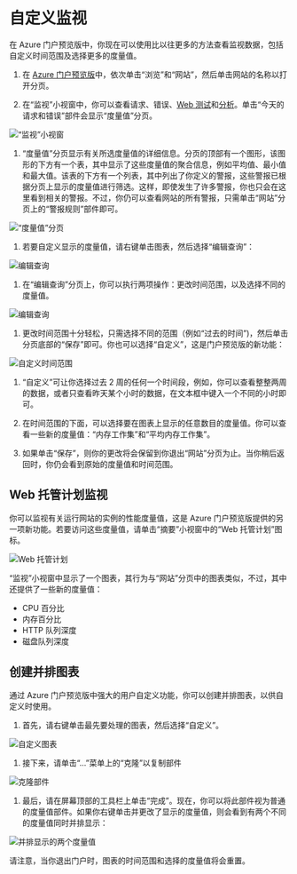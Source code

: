 <properties title="How to customize monitoring" pageTitle="How to customize monitoring" description="Learn how to customize monitoring charts in Azure." authors="stepsic"  />
<tags ms.service=""
    ms.date="10/04/2014"
    wacn.date="04/11/2015"
    />

# 自定义监视

在 Azure 门户预览版中，你现在可以使用比以往更多的方法查看监视数据，包括自定义时间范围及选择更多的度量值。

1.  在 [Azure 门户预览版][Azure 门户预览版]中，依次单击“浏览”和“网站”，然后单击网站的名称以打开分页。

2.  在“监视”小视窗中，你可以查看请求、错误、[Web 测试][Web 测试]和[分析][分析]。单击“今天的请求和错误”部件会显示“度量值”分页。

   ![“监视”小视窗][“监视”小视窗]

1.  “度量值”分页显示有关所选度量值的详细信息。分页的顶部有一个图形，该图形的下方有一个表，其中显示了这些度量值的聚合信息，例如平均值、最小值和最大值。该表的下方有一个列表，其中列出了你定义的警报，这些警报已根据分页上显示的度量值进行筛选。这样，即使发生了许多警报，你也只会在这里看到相关的警报。不过，你仍可以查看网站的所有警报，只需单击“网站”分页上的“警报规则”部件即可。

   ![“度量值”分页][“度量值”分页]

1.  若要自定义显示的度量值，请右键单击图表，然后选择“编辑查询”：

   ![编辑查询][编辑查询]

1.  在“编辑查询”分页上，你可以执行两项操作：更改时间范围，以及选择不同的度量值。

   ![编辑查询][1]

1.  更改时间范围十分轻松，只需选择不同的范围（例如“过去的时间”)，然后单击分页底部的“保存”即可。你也可以选择“自定义”，这是门户预览版的新功能：

   ![自定义时间范围][自定义时间范围]

1.  “自定义”可让你选择过去 2 周的任何一个时间段，例如，你可以查看整整两周的数据，或者只查看昨天某个小时的数据，在文本框中键入一个不同的小时即可。

2.  在时间范围的下面，可以选择要在图表上显示的任意数目的度量值。你可以查看一些新的度量值：“内存工作集”和“平均内存工作集”。

3.  如果单击“保存”，则你的更改将会保留到你退出“网站”分页为止。当你稍后返回时，你仍会看到原始的度量值和时间范围。

## Web 托管计划监视

你可以监视有关运行网站的实例的性能度量值，这是 Azure 门户预览版提供的另一项新功能。若要访问这些度量值，请单击“摘要”小视窗中的“Web 托管计划”图标。

![Web 托管计划][Web 托管计划]

“监视”小视窗中显示了一个图表，其行为与“网站”分页中的图表类似，不过，其中还提供了一些新的度量值：

-   CPU 百分比
-   内存百分比
-   HTTP 队列深度
-   磁盘队列深度

## 创建并排图表

通过 Azure 门户预览版中强大的用户自定义功能，你可以创建并排图表，以供自定义时使用。

1.  首先，请右键单击最先要处理的图表，然后选择“自定义”。

   ![自定义图表][自定义图表]

1.  接下来，请单击“...”菜单上的“克隆”以复制部件

   ![克隆部件][克隆部件]

1.  最后，请在屏幕顶部的工具栏上单击“完成”。现在，你可以将此部件视为普通的度量值部件。如果你右键单击并更改了显示的度量值，则会看到有两个不同的度量值同时并排显示：

   ![并排显示的两个度量值][并排显示的两个度量值]

请注意，当你退出门户时，图表的时间范围和选择的度量值将会重置。

  [Azure 门户预览版]: https://portal.azure.com/
  [Web 测试]: http://go.microsoft.com/fwlink/?LinkID=394528&clcid=0x409
  [分析]: http://go.microsoft.com/fwlink/?LinkID=394529&clcid=0x409
  [“监视”小视窗]: ./media/insights-how-to-customize-monitoring/Insights_MonitoringChart.png
  [“度量值”分页]: ./media/insights-how-to-customize-monitoring/Insights_MetricBlade.png
  [编辑查询]: ./media/insights-how-to-customize-monitoring/Insights_MetricMenu.png
  [1]: ./media/insights-how-to-customize-monitoring/Insights_EditQuery.png
  [自定义时间范围]: ./media/insights-how-to-customize-monitoring/Insights_CustomTime.png
  [Web 托管计划]: ./media/insights-how-to-customize-monitoring/Insights_WHPSelect.png
  [自定义图表]: ./media/insights-how-to-customize-monitoring/Insights_Customize.png
  [克隆部件]: ./media/insights-how-to-customize-monitoring/Insights_ClonePart.png
  [并排显示的两个度量值]: ./media/insights-how-to-customize-monitoring/Insights_SideBySide.png
